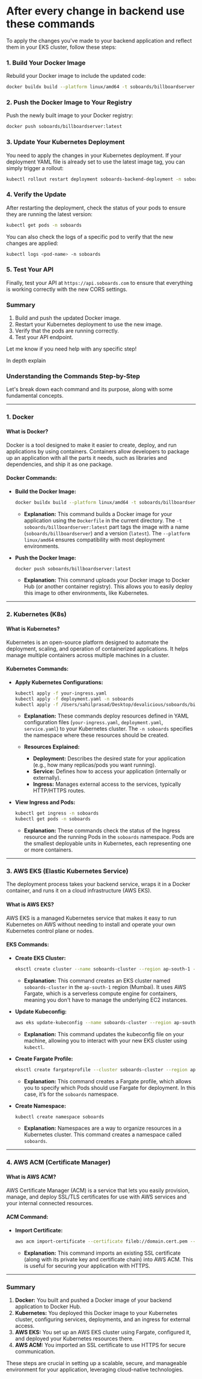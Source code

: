 # After every change in backend use these commands

To apply the changes you've made to your backend application and reflect them in your EKS cluster, follow these steps:

### 1. **Build Your Docker Image**

Rebuild your Docker image to include the updated code:

```bash
docker buildx build --platform linux/amd64 -t soboards/billboardserver:latest .
```

### 2. **Push the Docker Image to Your Registry**

Push the newly built image to your Docker registry:

```bash
docker push soboards/billboardserver:latest
```

### 3. **Update Your Kubernetes Deployment**

You need to apply the changes in your Kubernetes deployment. If your deployment YAML file is already set to use the latest image tag, you can simply trigger a rollout:

```bash
kubectl rollout restart deployment soboards-backend-deployment -n soboards
```

### 4. **Verify the Update**

After restarting the deployment, check the status of your pods to ensure they are running the latest version:

```bash
kubectl get pods -n soboards
```

You can also check the logs of a specific pod to verify that the new changes are applied:

```bash
kubectl logs <pod-name> -n soboards
```

### 5. **Test Your API**

Finally, test your API at `https://api.soboards.com` to ensure that everything is working correctly with the new CORS settings.

### Summary

1. Build and push the updated Docker image.
2. Restart your Kubernetes deployment to use the new image.
3. Verify that the pods are running correctly.
4. Test your API endpoint.

Let me know if you need help with any specific step!

In depth explain

### Understanding the Commands Step-by-Step

Let's break down each command and its purpose, along with some fundamental concepts.

---

### 1. **Docker**

#### What is Docker?

Docker is a tool designed to make it easier to create, deploy, and run applications by using containers. Containers allow developers to package up an application with all the parts it needs, such as libraries and dependencies, and ship it as one package.

#### Docker Commands:

- **Build the Docker Image:**

  ```bash
  docker buildx build --platform linux/amd64 -t soboards/billboardserver:latest .
  ```

  - **Explanation:** This command builds a Docker image for your application using the `Dockerfile` in the current directory. The `-t soboards/billboardserver:latest` part tags the image with a name (`soboards/billboardserver`) and a version (`latest`). The `--platform linux/amd64` ensures compatibility with most deployment environments.

- **Push the Docker Image:**
  ```bash
  docker push soboards/billboardserver:latest
  ```
  - **Explanation:** This command uploads your Docker image to Docker Hub (or another container registry). This allows you to easily deploy this image to other environments, like Kubernetes.

---

### 2. **Kubernetes (K8s)**

#### What is Kubernetes?

Kubernetes is an open-source platform designed to automate the deployment, scaling, and operation of containerized applications. It helps manage multiple containers across multiple machines in a cluster.

#### Kubernetes Commands:

- **Apply Kubernetes Configurations:**

  ```bash
  kubectl apply -f your-ingress.yaml
  kubectl apply -f deployment.yaml -n soboards
  kubectl apply -f /Users/sahilprasad/Desktop/devalicious/soboards/billboardserver/k8s/service.yaml -n soboards
  ```

  - **Explanation:** These commands deploy resources defined in YAML configuration files (`your-ingress.yaml`, `deployment.yaml`, `service.yaml`) to your Kubernetes cluster. The `-n soboards` specifies the namespace where these resources should be created.

  - **Resources Explained:**
    - **Deployment:** Describes the desired state for your application (e.g., how many replicas/pods you want running).
    - **Service:** Defines how to access your application (internally or externally).
    - **Ingress:** Manages external access to the services, typically HTTP/HTTPS routes.

- **View Ingress and Pods:**
  ```bash
  kubectl get ingress -n soboards
  kubectl get pods -n soboards
  ```
  - **Explanation:** These commands check the status of the Ingress resource and the running Pods in the `soboards` namespace. Pods are the smallest deployable units in Kubernetes, each representing one or more containers.

---

### 3. **AWS EKS (Elastic Kubernetes Service)**

The deployment process takes your backend service, wraps it in a Docker container, and runs it on a cloud infrastructure (AWS EKS).

#### What is AWS EKS?

AWS EKS is a managed Kubernetes service that makes it easy to run Kubernetes on AWS without needing to install and operate your own Kubernetes control plane or nodes.

#### EKS Commands:

- **Create EKS Cluster:**

  ```bash
  eksctl create cluster --name soboards-cluster --region ap-south-1 --fargate
  ```

  - **Explanation:** This command creates an EKS cluster named `soboards-cluster` in the `ap-south-1` region (Mumbai). It uses AWS Fargate, which is a serverless compute engine for containers, meaning you don't have to manage the underlying EC2 instances.

- **Update Kubeconfig:**

  ```bash
  aws eks update-kubeconfig --name soboards-cluster --region ap-south-1
  ```

  - **Explanation:** This command updates the kubeconfig file on your machine, allowing you to interact with your new EKS cluster using `kubectl`.

- **Create Fargate Profile:**

  ```bash
  eksctl create fargateprofile --cluster soboards-cluster --region ap-south-1 --name alb-deploy-app --namespace soboards
  ```

  - **Explanation:** This command creates a Fargate profile, which allows you to specify which Pods should use Fargate for deployment. In this case, it’s for the `soboards` namespace.

- **Create Namespace:**
  ```bash
  kubectl create namespace soboards
  ```
  - **Explanation:** Namespaces are a way to organize resources in a Kubernetes cluster. This command creates a namespace called `soboards`.

---

### 4. **AWS ACM (Certificate Manager)**

#### What is AWS ACM?

AWS Certificate Manager (ACM) is a service that lets you easily provision, manage, and deploy SSL/TLS certificates for use with AWS services and your internal connected resources.

#### ACM Command:

- **Import Certificate:**
  ```bash
  aws acm import-certificate --certificate fileb://domain.cert.pem --private-key fileb://private.key.pem --certificate-chain fileb://intermediate.cert.pem
  ```
  - **Explanation:** This command imports an existing SSL certificate (along with its private key and certificate chain) into AWS ACM. This is useful for securing your application with HTTPS.

---

### Summary

1. **Docker:** You built and pushed a Docker image of your backend application to Docker Hub.
2. **Kubernetes:** You deployed this Docker image to your Kubernetes cluster, configuring services, deployments, and an ingress for external access.
3. **AWS EKS:** You set up an AWS EKS cluster using Fargate, configured it, and deployed your Kubernetes resources there.
4. **AWS ACM:** You imported an SSL certificate to use HTTPS for secure communication.

These steps are crucial in setting up a scalable, secure, and manageable environment for your application, leveraging cloud-native technologies.
